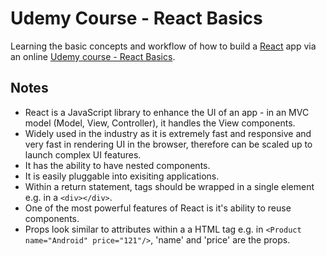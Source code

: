 # Udemy Course - React Basics

Learning the basic concepts and workflow of how to build a [React](https://reactjs.org/) app via an online [Udemy course - React Basics](https://www.udemy.com/course/react-basic-in-just-1-hour/). 

## Notes

- React is a JavaScript library to enhance the UI of an app - in an MVC model (Model, View, Controller), it handles the View components.
- Widely used in the industry as it is extremely fast and responsive and very fast in rendering UI in the browser, therefore can be scaled up to launch complex UI features. 
- It has the ability to have nested components. 
- It is easily pluggable into exisiting applications.
- Within a return statement, tags should be wrapped in a single element e.g. in a ```<div></div>```. 
- One of the most powerful features of React is it's ability to reuse components.
- Props look similar to attributes within a a HTML tag e.g.  in ```<Product name="Android" price="121"/>```, 'name' and 'price' are the props. 